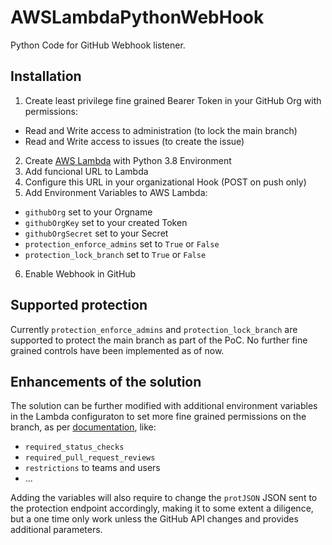 # AWSLambdaPythonWebHook
Python Code for GitHub Webhook listener.

## Installation
1. Create least privilege fine grained Bearer Token in your GitHub Org with permissions:
- Read and Write access to administration (to lock the main branch)
- Read and Write access to issues (to create the issue)
2. Create [AWS Lambda](https://eu-central-1.console.aws.amazon.com/lambda/home?region=eu-central-1#/functions) with Python 3.8 Environment
3. Add funcional URL to Lambda
4. Configure this URL in your organizational Hook (POST on push only) 
5. Add Environment Variables to AWS Lambda:
- `githubOrg` set to your Orgname
- `githubOrgKey` set to your created Token
- `githubOrgSecret` set to your Secret
- `protection_enforce_admins` set to `True` or `False`
- `protection_lock_branch` set to `True` or `False`  
6. Enable Webhook in GitHub

## Supported protection
Currently `protection_enforce_admins` and `protection_lock_branch` are supported to protect the main branch as part of the PoC. No further fine grained controls have been implemented as of now.

## Enhancements of the solution
The solution can be further modified with additional environment variables in the Lambda configuraton to set more fine grained permissions on the branch, as per [documentation](https://docs.github.com/en/rest/branches/branch-protection?apiVersion=2022-11-28#update-branch-protection), like:

  - `required_status_checks`
  - `required_pull_request_reviews`
  - `restrictions` to teams and users
  - ...

Adding the variables will also require to change the `protJSON` JSON sent to the protection endpoint accordingly, making it to some extent a diligence, but a one time only work unless the GitHub API changes and provides additional parameters.
